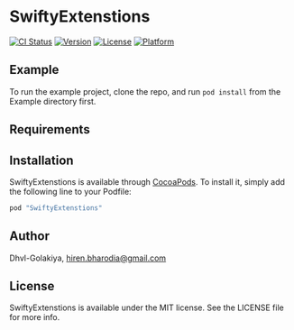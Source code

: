 # SwiftyExtenstions

[![CI Status](http://img.shields.io/travis/Dhvl-Golakiya/SwiftyExtenstions.svg?style=flat)](https://travis-ci.org/Dhvl-Golakiya/SwiftyExtenstions)
[![Version](https://img.shields.io/cocoapods/v/SwiftyExtenstions.svg?style=flat)](http://cocoapods.org/pods/SwiftyExtenstions)
[![License](https://img.shields.io/cocoapods/l/SwiftyExtenstions.svg?style=flat)](http://cocoapods.org/pods/SwiftyExtenstions)
[![Platform](https://img.shields.io/cocoapods/p/SwiftyExtenstions.svg?style=flat)](http://cocoapods.org/pods/SwiftyExtenstions)

## Example

To run the example project, clone the repo, and run `pod install` from the Example directory first.

## Requirements

## Installation

SwiftyExtenstions is available through [CocoaPods](http://cocoapods.org). To install
it, simply add the following line to your Podfile:

```ruby
pod "SwiftyExtenstions"
```

## Author

Dhvl-Golakiya, hiren.bharodia@gmail.com

## License

SwiftyExtenstions is available under the MIT license. See the LICENSE file for more info.
